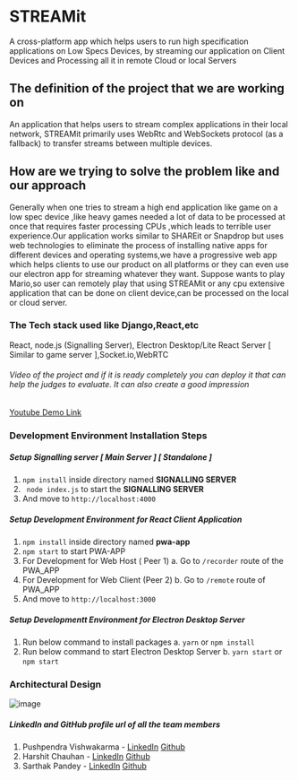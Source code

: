 # STREAMit
A cross-platform app which helps users to run high specification applications on Low Specs Devices, by streaming our application on Client Devices and Processing all it in remote Cloud or local Servers

## The definition of the project that we are working on 
An application that helps users to stream complex applications in their local network, STREAMit primarily uses WebRtc and WebSockets protocol (as a fallback) to transfer streams between multiple devices.

## How are we trying to solve the problem like and our approach 
Generally when one tries to stream a high end application like game on a low spec device ,like heavy games needed a lot of data to be processed at once that requires faster processing CPUs ,which leads to terrible user experience.Our application works similar to SHAREit or Snapdrop  but uses web technologies to eliminate the process of installing native apps for different devices and operating systems,we have a progressive web app which helps  clients to use our product on all platforms or they can even use our electron app for streaming whatever they want.
Suppose wants to play Mario,so user can remotely play that using STREAMit or any cpu extensive application that can be done on client device,can be processed on the local or cloud server.

### The Tech stack used like Django,React,etc
React, node.js (Signalling Server), Electron Desktop/Lite React Server [ Similar to game server ],Socket.io,WebRTC

###### Video of the project and if it is ready completely you can deploy it that can help the judges to evaluate. It can also create a good impression
[Youtube Demo Link](https://www.youtube.com/watch?v=cg7w6DANMp0)



### Development Environment Installation Steps
##### Setup **Signalling server [ Main Server ] [ Standalone ]**
1. ``` npm install ``` inside directory named **SIGNALLING SERVER**
2. ``` node index.js``` to start the **SIGNALLING SERVER**
3. And move to ``` http://localhost:4000 ```

##### Setup Development Environment for **React Client Application** 
1. ``` npm install ``` inside directory named **pwa-app**
2. ``` npm start ``` to start PWA-APP
3. For Development for Web Host ( Peer 1)
    a. Go to ```/recorder``` route of the PWA_APP
4. For Development for Web Client (Peer 2)
    b. Go to ``` /remote ``` route of PWA_APP
5. And move to ``` http://localhost:3000 ```

##### Setup Developmentt Environment for **Electron Desktop Server**  
1. Run below command to install packages
    a. ``` yarn ``` or ``` npm install ```
2. Run below command to start Electron Desktop Server
    b. ``` yarn start ``` or ``` npm start ```
    
### Architectural Design

![image](https://user-images.githubusercontent.com/56792415/111175054-034bf980-85ce-11eb-92b3-457659afce72.png)



##### LinkedIn and GitHub profile url of all the team members 
1. Pushpendra Vishwakarma - [LinkedIn](https://www.linkedin.com/in/pushpendrahpx/) [Github](https://github.com/Pushpendrahpx/)
2. Harshit Chauhan - [LinkedIn](https://www.linkedin.com/in/harshit-chauhan-35a342197/) [Github](https://github.com/Harshit2929/)
3. Sarthak Pandey - [LinkedIn](https://www.linkedin.com/in/sarthak-pandey-b8201b194/?originalSubdomain=in) [Github](https://github.com/sarthakpandey001)
